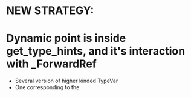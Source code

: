 # NEW STRATEGY:
# Dynamic point is inside get_type_hints, and it's interaction with _ForwardRef

* Several version of higher kinded TypeVar
* One corresponding to the 
